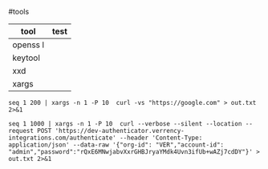 #tools

| tool |  test |
|---| --- |
| openss l| |
| keytool ||
| xxd ||
| xargs ||

```
seq 1 200 | xargs -n 1 -P 10  curl -vs "https://google.com" > out.txt 2>&1
```

```
seq 1 1000 | xargs -n 1 -P 10  curl --verbose --silent --location --request POST 'https://dev-authenticator.verrency-integrations.com/authenticate' --header 'Content-Type: application/json' --data-raw '{"org-id": "VER","account-id": "admin","password":"rQxE6MNwjabvXxrGHBJryaYMdk4Uvn3ifUb+wAZj7cdDY"}' > out.txt 2>&1
```